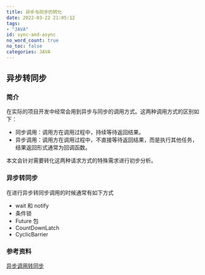 ```yaml
---
title: 异步与同步的转化
date: 2022-03-22 21:05:12
tags:
- "JAVA"
id: sync-and-async
no_word_count: true
no_toc: false
categories: JAVA
---
```


## 异步转同步

### 简介

在实际的项目开发中经常会用到异步与同步的调用方式。这两种调用方式的区别如下：

- 同步调用：调用方在调用过程中，持续等待返回结果。
- 异步调用：调用方在调用过程中，不直接等待返回结果，而是执行其他任务，结果返回形式通常为回调函数。

本文会针对需要转化这两种请求方式的特殊需求进行初步分析。

### 异步转同步

在进行异步转同步调用的时候通常有如下方式

- wait 和 notify
- 条件锁
- Future 包
- CountDownLatch
- CyclicBarrier



### 参考资料

[异步调用转同步](https://gitee.com/sunnymore/asyncToSync)
